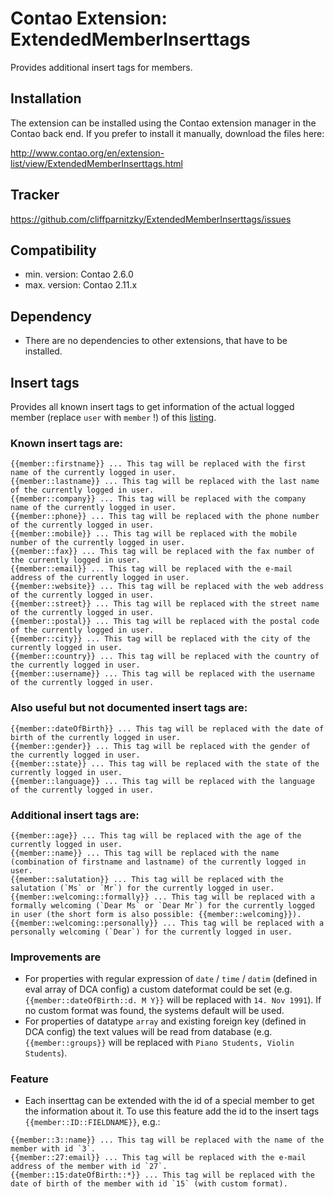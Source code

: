 Contao Extension: ExtendedMemberInserttags
==========================================

Provides additional insert tags for members.


Installation
------------

The extension can be installed using the Contao extension manager in the Contao
back end. If you prefer to install it manually, download the files here:

http://www.contao.org/en/extension-list/view/ExtendedMemberInserttags.html


Tracker
-------

https://github.com/cliffparnitzky/ExtendedMemberInserttags/issues


Compatibility
-------------

- min. version: Contao 2.6.0
- max. version: Contao 2.11.x


Dependency
----------

- There are no dependencies to other extensions, that have to be installed.


Insert tags
-----------

Provides all known insert tags to get information of the actual logged member (replace `user` with `member` !) of this [listing](http://contao.org/en/insert-tags.html#user-properties).

### Known insert tags are:

~~~~
{{member::firstname}} ... This tag will be replaced with the first name of the currently logged in user.
{{member::lastname}} ... This tag will be replaced with the last name of the currently logged in user.
{{member::company}} ... This tag will be replaced with the company name of the currently logged in user.
{{member::phone}} ... This tag will be replaced with the phone number of the currently logged in user.
{{member::mobile}} ... This tag will be replaced with the mobile number of the currently logged in user.
{{member::fax}} ... This tag will be replaced with the fax number of the currently logged in user.
{{member::email}} ... This tag will be replaced with the e-mail address of the currently logged in user.
{{member::website}} ... This tag will be replaced with the web address of the currently logged in user.
{{member::street}} ... This tag will be replaced with the street name of the currently logged in user.
{{member::postal}} ... This tag will be replaced with the postal code of the currently logged in user.
{{member::city}} ... This tag will be replaced with the city of the currently logged in user.
{{member::country}} ... This tag will be replaced with the country of the currently logged in user.
{{member::username}} ... This tag will be replaced with the username of the currently logged in user.
~~~~

### Also useful but not documented insert tags are:

~~~~
{{member::dateOfBirth}} ... This tag will be replaced with the date of birth of the currently logged in user.
{{member::gender}} ... This tag will be replaced with the gender of the currently logged in user.
{{member::state}} ... This tag will be replaced with the state of the currently logged in user.
{{member::language}} ... This tag will be replaced with the language of the currently logged in user.
~~~~

### Additional insert tags are:

~~~~
{{member::age}} ... This tag will be replaced with the age of the currently logged in user.
{{member::name}} ... This tag will be replaced with the name (combination of firstname and lastname) of the currently logged in user.
{{member::salutation}} ... This tag will be replaced with the salutation (`Ms` or `Mr`) for the currently logged in user.
{{member::welcoming::formally}} ... This tag will be replaced with a formally welcoming (`Dear Ms` or `Dear Mr`) for the currently logged in user (the short form is also possible: {{member::welcoming}}).
{{member::welcoming::personally}} ... This tag will be replaced with a personally welcoming (`Dear`) for the currently logged in user.
~~~~

### Improvements are

- For properties with regular expression of `date` / `time` / `datim` (defined in eval array of DCA config) a custom dateformat could be set (e.g. `{{member::dateOfBirth::d. M Y}}` will be replaced with `14. Nov 1991`). If no custom format was found, the systems default will be used.
- For properties of datatype `array` and existing foreign key (defined in DCA config) the text values will be read from database (e.g. `{{member::groups}}` will be replaced with `Piano Students, Violin Students`).

### Feature

* Each inserttag can be extended with the id of a special member to get the information about it. To use this feature add the id to the insert tags `{{member::ID::FIELDNAME}}`, e.g.:

~~~~
{{member::3::name}} ... This tag will be replaced with the name of the member with id `3`.
{{member::27:email}} ... This tag will be replaced with the e-mail address of the member with id `27`.
{{member::15:dateOfBirth::*}} ... This tag will be replaced with the date of birth of the member with id `15` (with custom format).
~~~~